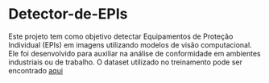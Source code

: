 # Detector-de-EPIs

Este projeto tem como objetivo detectar Equipamentos de Proteção Individual (EPIs) em imagens utilizando modelos de visão computacional. Ele foi desenvolvido para auxiliar na análise de conformidade em ambientes industriais ou de trabalho.
O dataset utilizado no treinamento pode ser encontrado [aqui](https://www.kaggle.com/datasets/snehilsanyal/construction-site-safety-image-dataset-roboflow/data)
